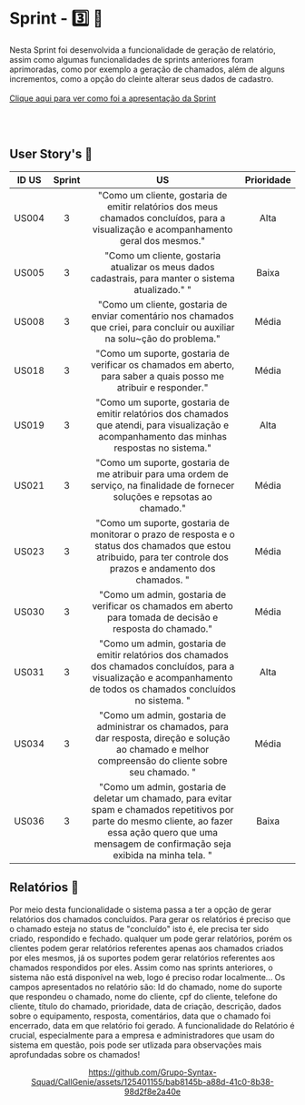 # Sprint - 3️⃣ 🎯
Nesta Sprint foi desenvolvida a funcionalidade de geração de relatório, assim como algumas funcionalidades de sprints anteriores foram aprimoradas, como por exemplo a geração de chamados, além de alguns incrementos, como a opção do cleinte alterar seus dados de cadastro. 
<br>
<br>
[Clique aqui para ver como foi a apresentação da Sprint](https://prezi.com/view/q6joTc7JFg5PWo6kwyGP/)
<br>
</br>

</div>

<br>

## User Story's 📝

| ID US | Sprint | US                                                                                                                                                                                                                               | Prioridade          |
|:-------:|:--------:|:----------------------------------------------------------------------------------------------------------------------------------------------------------------------------------------------------------------------------------:|:-----------------------:|
| US004  | 3     | "Como um cliente, gostaria de emitir relatórios dos meus chamados concluídos, para a visualização e acompanhamento geral dos mesmos."                                                                                                                                      |  Alta              |
| US005  | 3      | "Como um cliente, gostaria atualizar os meus dados cadastrais, para manter o sistema atualizado." "                                                                    |  Baixa                  |
| US008  | 3      | "Como um cliente, gostaria de enviar comentário nos chamados que criei, para concluir ou auxiliar na solu~ção do problema."                                                                           |  Média                  |
| US018  | 3      | "Como um suporte, gostaria de verificar os chamados em aberto, para saber a quais posso me atribuir e responder."                                          |  Média                  |
| US019  | 3      | "Como um suporte, gostaria de emitir relatórios dos chamados que atendi, para visualização e acompanhamento das minhas respostas no sistema."                                                        | Alta               |
| US021  | 3      | "Como um suporte, gostaria de me atribuir para uma ordem de serviço, na finalidade de fornecer soluções e repsotas ao chamado."                                                        |  Média                 |
| US023  | 3      | "Como um suporte, gostaria de monitorar o prazo de resposta e o status dos chamados que estou atribuido, para ter controle dos prazos e andamento dos chamados. "                                                        |  Média                  |
| US030  | 3      | "Como um admin, gostaria de verificar os chamados em aberto para tomada de decisão e resposta do chamado."                                                        |  Média                |
| US031  | 3      | "Como um admin, gostaria de emitir relatórios dos chamados dos chamados concluídos, para a visualização e acompanhamento de todos os chamados concluídos no sistema. "                                                        |  Alta                  |
| US034  | 3      | "Como um admin, gostaria de administrar os chamados, para dar resposta, direção e solução ao chamado e melhor compreensão do cliente sobre seu chamado. "                                                        |  Média                 |
| US036  | 3      | "Como um admin, gostaria de deletar um chamado, para evitar spam e chamados repetitivos por parte do mesmo cliente, ao fazer essa ação quero que uma mensagem de confirmação seja exibida na minha tela. "                                                        |  Baixa               |

## Relatórios 📄
Por meio desta funcionalidade o sistema passa a ter a opção de gerar relatórios dos chamados concluídos. Para gerar os relatórios é preciso que o chamado esteja no status de "concluído" isto é, ele precisa ter sido criado, respondido e fechado. qualquer um pode gerar relatórios, porém os clientes podem gerar relatórios referentes apenas aos chamados criados por eles mesmos, já os suportes podem gerar relatórios referentes aos chamados respondidos por eles. Assim como nas sprints anteriores, o sistema não está disponível na web, logo é preciso rodar localmente... Os campos apresentados no relatório são: Id do chamado, nome do suporte que respondeu o chamado, nome do cliente, cpf do cliente, telefone do cliente, título do chamado, prioridade, data de criação, descrição, dados sobre o equipamento, resposta, comentários, data que o chamado foi encerrado, data em que relatório foi gerado. A funcionalidade do Relatório é crucial, especialmente para a empresa e administradores que usam do sistema em questão, pois pode ser utlizada para observações mais aprofundadas sobre os chamados!


<div align='center'>


https://github.com/Grupo-Syntax-Squad/CallGenie/assets/125401155/bab8145b-a88d-41c0-8b38-98d2f8e2a40e




</div>
